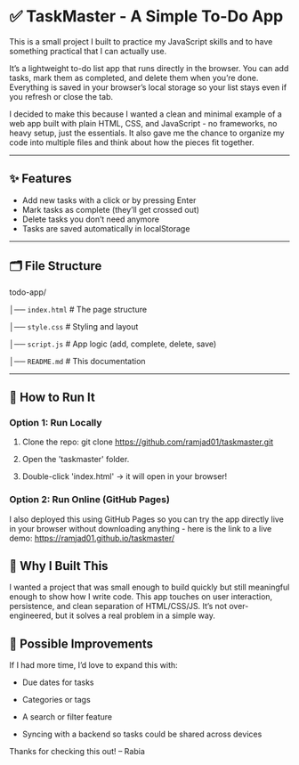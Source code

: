 # ✅ TaskMaster - A Simple To-Do App

This is a small project I built to practice my JavaScript skills and to have something practical that I can actually use.

It’s a lightweight to-do list app that runs directly in the browser. You can add tasks, mark them as completed, and delete them when you’re done. Everything is saved in your browser’s local storage so your list stays even if you refresh or close the tab.

I decided to make this because I wanted a clean and minimal example of a web app built with plain HTML, CSS, and JavaScript - no frameworks, no heavy setup, just the essentials. It also gave me the chance to organize my code into multiple files and think about how the pieces fit together.

---

## ✨ Features

- Add new tasks with a click or by pressing Enter  
- Mark tasks as complete (they’ll get crossed out)  
- Delete tasks you don’t need anymore  
- Tasks are saved automatically in localStorage  

---

## 🗂️ File Structure

todo-app/

│── `index.html` # The page structure

│── `style.css`  # Styling and layout

│── `script.js`  # App logic (add, complete, delete, save)

│── `README.md`  # This documentation

---

## 🚀 How to Run It

### Option 1: Run Locally

1. Clone the repo:
git clone https://github.com/ramjad01/taskmaster.git

2. Open the 'taskmaster' folder.

3. Double-click 'index.html' → it will open in your browser!

### Option 2: Run Online (GitHub Pages)

I also deployed this using GitHub Pages so you can try the app directly live in your browser without downloading anything - here is the link to a live demo: https://ramjad01.github.io/taskmaster/

## 📖 Why I Built This

I wanted a project that was small enough to build quickly but still meaningful enough to show how I write code. This app touches on user interaction, persistence, and clean separation of HTML/CSS/JS. It’s not over-engineered, but it solves a real problem in a simple way.

## 🔧 Possible Improvements

If I had more time, I’d love to expand this with:

- Due dates for tasks

- Categories or tags

- A search or filter feature

- Syncing with a backend so tasks could be shared across devices

Thanks for checking this out!
– Rabia
